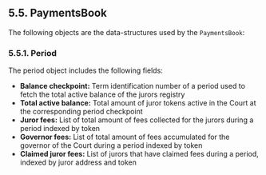 ## 5.5. PaymentsBook

The following objects are the data-structures used by the `PaymentsBook`:

### 5.5.1. Period

The period object includes the following fields:

- **Balance checkpoint:** Term identification number of a period used to fetch the total active balance of the jurors registry
- **Total active balance:** Total amount of juror tokens active in the Court at the corresponding period checkpoint
- **Juror fees:** List of total amount of fees collected for the jurors during a period indexed by token
- **Governor fees:** List of total amount of fees accumulated for the governor of the Court during a period indexed by token
- **Claimed juror fees:** List of jurors that have claimed fees during a period, indexed by juror address and token
